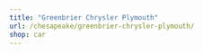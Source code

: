 ```yaml
---
title: "Greenbrier Chrysler Plymouth"
url: /chesapeake/greenbrier-chrysler-plymouth/
shop: car
---
```

